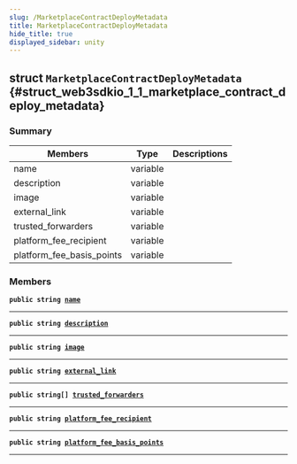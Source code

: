 ```yaml
---
slug: /MarketplaceContractDeployMetadata
title: MarketplaceContractDeployMetadata
hide_title: true
displayed_sidebar: unity
---
```


## struct `MarketplaceContractDeployMetadata` {#struct_web3sdkio_1_1_marketplace_contract_deploy_metadata}

### Summary

| Members | Type | Descriptions |
| ------- | ---- | ------------ |
| name | variable |  |
| description | variable |  |
| image | variable |  |
| external_link | variable |  |
| trusted_forwarders | variable |  |
| platform_fee_recipient | variable |  |
| platform_fee_basis_points | variable |  |

### Members

**`public string `[`name`](#struct_web3sdkio_1_1_marketplace_contract_deploy_metadata_1a72cf4880fb419f997ffb330b42094382)**

---

**`public string `[`description`](#struct_web3sdkio_1_1_marketplace_contract_deploy_metadata_1a8980aa1be9394de294925a82f746d1c9)**

---

**`public string `[`image`](#struct_web3sdkio_1_1_marketplace_contract_deploy_metadata_1aa1f07d759e86c88acbf98dc0d4a2427b)**

---

**`public string `[`external_link`](#struct_web3sdkio_1_1_marketplace_contract_deploy_metadata_1a0fa5da8a625d4a7805985d6cc56515e0)**

---

**`public string[] `[`trusted_forwarders`](#struct_web3sdkio_1_1_marketplace_contract_deploy_metadata_1aeb0bdb1a0ea82c79b342c33066ce6dee)**

---

**`public string `[`platform_fee_recipient`](#struct_web3sdkio_1_1_marketplace_contract_deploy_metadata_1acd9f2e62243d5eba3bf51d6a6351c501)**

---

**`public string `[`platform_fee_basis_points`](#struct_web3sdkio_1_1_marketplace_contract_deploy_metadata_1ac3dc192afc8383318ec081dc97a4a13a)**

---
